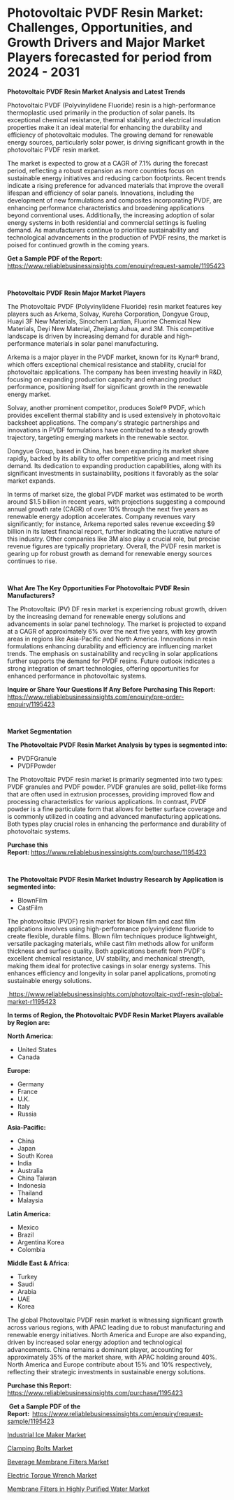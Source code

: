 <p><h1>Photovoltaic PVDF Resin Market: Challenges, Opportunities, and Growth Drivers and Major Market Players forecasted for period from 2024 - 2031</h1></p><p><strong>Photovoltaic PVDF Resin Market Analysis and Latest Trends</strong></p>
<p><p>Photovoltaic PVDF (Polyvinylidene Fluoride) resin is a high-performance thermoplastic used primarily in the production of solar panels. Its exceptional chemical resistance, thermal stability, and electrical insulation properties make it an ideal material for enhancing the durability and efficiency of photovoltaic modules. The growing demand for renewable energy sources, particularly solar power, is driving significant growth in the photovoltaic PVDF resin market.</p><p>The market is expected to grow at a CAGR of 7.1% during the forecast period, reflecting a robust expansion as more countries focus on sustainable energy initiatives and reducing carbon footprints. Recent trends indicate a rising preference for advanced materials that improve the overall lifespan and efficiency of solar panels. Innovations, including the development of new formulations and composites incorporating PVDF, are enhancing performance characteristics and broadening applications beyond conventional uses. Additionally, the increasing adoption of solar energy systems in both residential and commercial settings is fueling demand. As manufacturers continue to prioritize sustainability and technological advancements in the production of PVDF resins, the market is poised for continued growth in the coming years.</p></p>
<p><strong>Get a Sample PDF of the Report:&nbsp;</strong> <a href="https://www.reliablebusinessinsights.com/enquiry/request-sample/1195423?utm_campaign=1119&utm_medium=2&utm_source=Github&utm_content=ia&utm_term=18102024&utm_id=photovoltaic-pvdf-resin">https://www.reliablebusinessinsights.com/enquiry/request-sample/1195423</a></p>
<p>&nbsp;</p>
<p><strong>Photovoltaic PVDF Resin Major Market Players</strong></p>
<p><p>The Photovoltaic PVDF (Polyvinylidene Fluoride) resin market features key players such as Arkema, Solvay, Kureha Corporation, Dongyue Group, Huayi 3F New Materials, Sinochem Lantian, Fluorine Chemical New Materials, Deyi New Material, Zhejiang Juhua, and 3M. This competitive landscape is driven by increasing demand for durable and high-performance materials in solar panel manufacturing.</p><p>Arkema is a major player in the PVDF market, known for its Kynar® brand, which offers exceptional chemical resistance and stability, crucial for photovoltaic applications. The company has been investing heavily in R&D, focusing on expanding production capacity and enhancing product performance, positioning itself for significant growth in the renewable energy market.</p><p>Solvay, another prominent competitor, produces Solef® PVDF, which provides excellent thermal stability and is used extensively in photovoltaic backsheet applications. The company's strategic partnerships and innovations in PVDF formulations have contributed to a steady growth trajectory, targeting emerging markets in the renewable sector.</p><p>Dongyue Group, based in China, has been expanding its market share rapidly, backed by its ability to offer competitive pricing and meet rising demand. Its dedication to expanding production capabilities, along with its significant investments in sustainability, positions it favorably as the solar market expands.</p><p>In terms of market size, the global PVDF market was estimated to be worth around $1.5 billion in recent years, with projections suggesting a compound annual growth rate (CAGR) of over 10% through the next five years as renewable energy adoption accelerates. Company revenues vary significantly; for instance, Arkema reported sales revenue exceeding $9 billion in its latest financial report, further indicating the lucrative nature of this industry. Other companies like 3M also play a crucial role, but precise revenue figures are typically proprietary. Overall, the PVDF resin market is gearing up for robust growth as demand for renewable energy sources continues to rise.</p></p>
<p>&nbsp;</p>
<p><strong>What Are The Key Opportunities For Photovoltaic PVDF Resin Manufacturers?</strong></p>
<p><p>The Photovoltaic (PV) DF resin market is experiencing robust growth, driven by the increasing demand for renewable energy solutions and advancements in solar panel technology. The market is projected to expand at a CAGR of approximately 6% over the next five years, with key growth areas in regions like Asia-Pacific and North America. Innovations in resin formulations enhancing durability and efficiency are influencing market trends. The emphasis on sustainability and recycling in solar applications further supports the demand for PVDF resins. Future outlook indicates a strong integration of smart technologies, offering opportunities for enhanced performance in photovoltaic systems.</p></p>
<p><strong>Inquire or Share Your Questions If Any Before Purchasing This Report:</strong> <a href="https://www.reliablebusinessinsights.com/enquiry/pre-order-enquiry/1195423?utm_campaign=1119&utm_medium=2&utm_source=Github&utm_content=ia&utm_term=18102024&utm_id=photovoltaic-pvdf-resin">https://www.reliablebusinessinsights.com/enquiry/pre-order-enquiry/1195423</a></p>
<p>&nbsp;</p>
<p><strong>Market Segmentation</strong></p>
<p><strong>The Photovoltaic PVDF Resin Market Analysis by types is segmented into:</strong></p>
<p><ul><li>PVDFGranule</li><li>PVDFPowder</li></ul></p>
<p><p>The Photovoltaic PVDF resin market is primarily segmented into two types: PVDF granules and PVDF powder. PVDF granules are solid, pellet-like forms that are often used in extrusion processes, providing improved flow and processing characteristics for various applications. In contrast, PVDF powder is a fine particulate form that allows for better surface coverage and is commonly utilized in coating and advanced manufacturing applications. Both types play crucial roles in enhancing the performance and durability of photovoltaic systems.</p></p>
<p><strong>Purchase this Report:&nbsp;</strong><a href="https://www.reliablebusinessinsights.com/purchase/1195423?utm_campaign=1119&utm_medium=2&utm_source=Github&utm_content=ia&utm_term=18102024&utm_id=photovoltaic-pvdf-resin">https://www.reliablebusinessinsights.com/purchase/1195423</a></p>
<p>&nbsp;</p>
<p><strong>The Photovoltaic PVDF Resin Market Industry Research by Application is segmented into:</strong></p>
<p><ul><li>BlownFilm</li><li>CastFilm</li></ul></p>
<p><p>The photovoltaic (PVDF) resin market for blown film and cast film applications involves using high-performance polyvinylidene fluoride to create flexible, durable films. Blown film techniques produce lightweight, versatile packaging materials, while cast film methods allow for uniform thickness and surface quality. Both applications benefit from PVDF's excellent chemical resistance, UV stability, and mechanical strength, making them ideal for protective casings in solar energy systems. This enhances efficiency and longevity in solar panel applications, promoting sustainable energy solutions.</p></p>
<p><a href="https://www.reliablebusinessinsights.com/photovoltaic-pvdf-resin-global-market-r1195423?utm_campaign=1119&utm_medium=2&utm_source=Github&utm_content=ia&utm_term=18102024&utm_id=photovoltaic-pvdf-resin">&nbsp;https://www.reliablebusinessinsights.com/photovoltaic-pvdf-resin-global-market-r1195423</a></p>
<p><strong>In terms of Region, the Photovoltaic PVDF Resin Market Players available by Region are:</strong></p>
<p>
    <p> <strong> North America: </strong>
        <ul>
            <li>United States</li>
            <li>Canada</li>
        </ul>
        </p> 
    <p> <strong> Europe: </strong>
        <ul>
            <li>Germany</li>
            <li>France</li>
            <li>U.K.</li>
            <li>Italy</li>
            <li>Russia</li>
        </ul>
        </p> 
    <p> <strong> Asia-Pacific: </strong>
        <ul>
            <li>China</li>
            <li>Japan</li>
            <li>South Korea</li>
            <li>India</li>
            <li>Australia</li>
            <li>China Taiwan</li>
            <li>Indonesia</li>
            <li>Thailand</li>
            <li>Malaysia</li>
        </ul>
        </p> 
    <p> <strong> Latin America: </strong>
        <ul>
            <li>Mexico</li>
            <li>Brazil</li>
            <li>Argentina Korea</li>
            <li>Colombia</li>
        </ul>
        </p> 
    <p> <strong> Middle East & Africa: </strong>
        <ul>
            <li>Turkey</li>
            <li>Saudi</li>
            <li>Arabia</li>
            <li>UAE</li>
            <li>Korea</li>
        </ul>
    </p>
    </p>
<p><p>The global Photovoltaic PVDF resin market is witnessing significant growth across various regions, with APAC leading due to robust manufacturing and renewable energy initiatives. North America and Europe are also expanding, driven by increased solar energy adoption and technological advancements. China remains a dominant player, accounting for approximately 35% of the market share, with APAC holding around 40%. North America and Europe contribute about 15% and 10% respectively, reflecting their strategic investments in sustainable energy solutions.</p></p>
<p><strong>Purchase this Report: </strong><a href="https://www.reliablebusinessinsights.com/purchase/1195423?utm_campaign=1119&utm_medium=2&utm_source=Github&utm_content=ia&utm_term=18102024&utm_id=photovoltaic-pvdf-resin">https://www.reliablebusinessinsights.com/purchase/1195423</a></p>
<p>&nbsp;<strong>Get a Sample PDF of the Report:&nbsp;&nbsp;</strong><a href="https://www.reliablebusinessinsights.com/enquiry/request-sample/1195423?utm_campaign=1119&utm_medium=2&utm_source=Github&utm_content=ia&utm_term=18102024&utm_id=photovoltaic-pvdf-resin">https://www.reliablebusinessinsights.com/enquiry/request-sample/1195423</a></p>
<p><strong></strong></p>
<p><p><a href="https://www.linkedin.com/pulse/industrial-ice-maker-market-analysis-product-segmentation-regional-cutmf?utm_campaign=1119&utm_medium=2&utm_source=Github&utm_content=ia&utm_term=18102024&utm_id=photovoltaic-pvdf-resin">Industrial Ice Maker Market</a></p><p><a href="https://issuu.com/reportprime-2/docs/clamping-bolts-market-size-2030.ppt_98ad9e0e137404?utm_campaign=1119&utm_medium=2&utm_source=Github&utm_content=ia&utm_term=18102024&utm_id=photovoltaic-pvdf-resin">Clamping Bolts Market</a></p><p><a href="https://github.com/fendtankandh/Market-Research-Report-List-1/blob/main/beverage-membrane-filters-market.md?utm_campaign=1119&utm_medium=2&utm_source=Github&utm_content=ia&utm_term=18102024&utm_id=photovoltaic-pvdf-resin">Beverage Membrane Filters Market</a></p><p><a href="https://www.linkedin.com/pulse/electric-torque-wrench-market-forecasts-trends-impact-analysis-3yadf?utm_campaign=1119&utm_medium=2&utm_source=Github&utm_content=ia&utm_term=18102024&utm_id=photovoltaic-pvdf-resin">Electric Torque Wrench Market</a></p><p><a href="https://github.com/JavierDDowns/Market-Research-Report-List-1/blob/main/membrane-filters-in-highly-purified-water-market.md?utm_campaign=1119&utm_medium=2&utm_source=Github&utm_content=ia&utm_term=18102024&utm_id=photovoltaic-pvdf-resin">Membrane Filters in Highly Purified Water Market</a></p></p>